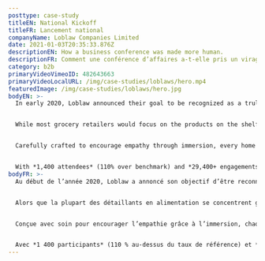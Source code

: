 ```yaml
---
posttype: case-study
titleEN: National Kickoff
titleFR: Lancement national
companyName: Loblaw Companies Limited
date: 2021-01-03T20:35:33.876Z
descriptionEN: How a business conference was made more human.
descriptionFR: Comment une conférence d’affaires a-t-elle pris un virage plus humain?
category: b2b
primaryVideoVimeoID: 482643663
primaryVideoLocalURL: /img/case-studies/loblaws/hero.mp4
featuredImage: /img/case-studies/loblaws/hero.jpg
bodyEN: >-
  In early 2020, Loblaw announced their goal to be recognized as a truly customer-centric business, engaging Mosaic to launch this monumental shift at their National Kick Off – a biennial conference that unites store managers from coast to coast for 3 days of team building, leadership, innovation and company vision.


  While most grocery retailers would focus on the products on the shelf, we instead focused on the people who shop them, reimagining the conference from the ground up. In just 3 days, we built a quintessential small town and invited Loblaw employees to walk a day in their customers’ shoes, literally.


  Carefully crafted to encourage empathy through immersion, every home and experience was designed to represent real people—different family units, income levels, backgrounds and of course, different challenges.


  With *1,400 attendees* (110% over benchmark) and *29,400+ engagements* (163% over benchmark), our experience resonated. *Internal feedback was extremely positive with 96% rating* it a 4+ out of 5. In total, employees walked *880,000+ steps in someone else’s shoes.*
bodyFR: >-
  Au début de l’année 2020, Loblaw a annoncé son objectif d’être reconnue comme une entreprise véritablement centrée sur le client. Elle a engagé Mosaic à lancer ce grand changement lors de sa campagne nationale — une conférence biannuelle réunissant les gérants de magasin du Canada pour 3 jours de formation d’équipe, de leadership, d’innovation et de vision d’entreprise.


  Alors que la plupart des détaillants en alimentation se concentrent généralement sur les produits en rayon, nous nous sommes concentrés sur les personnes qui les achetaient, en réinventant la conférence à partir de zéro. En seulement 3 jours, nous avons construit une petite ville thématique et avons invité les employés de Loblaw à se mettre à la place de leurs clients.


  Conçue avec soin pour encourager l’empathie grâce à l’immersion, chaque maison et chaque expérience a été conçue pour représenter des personnes réelles, de différents groupes familiaux, de différents niveaux de revenu, de différents milieux, et, bien sûr, de différents défis.


  Avec *1 400 participants* (110 % au-dessus du taux de référence) et *plus de 29 400 engagements* (163 % au-dessus du taux de référence), notre expérience a eu une grande résonnance. *Les commentaires internes ont été extrêmement positifs avec 96 % d’entre* eux lui attribuant une note de 4+ sur 5. Au total, les employés ont fait *plus de 880 000 pas dans les souliers de leurs clients.*
---
```

